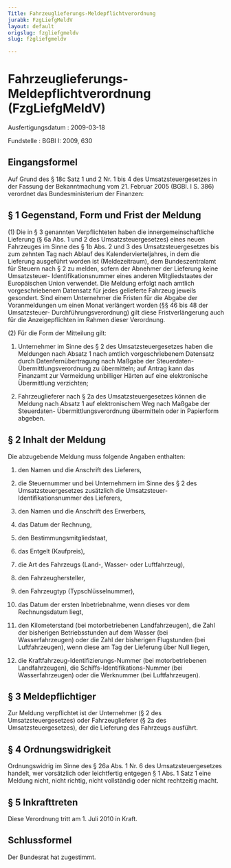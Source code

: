 ```yaml
---
Title: Fahrzeuglieferungs-Meldepflichtverordnung
jurabk: FzgLiefgMeldV
layout: default
origslug: fzgliefgmeldv
slug: fzgliefgmeldv

---
```


# Fahrzeuglieferungs-Meldepflichtverordnung (FzgLiefgMeldV)

Ausfertigungsdatum
:   2009-03-18

Fundstelle
:   BGBl I: 2009, 630


## Eingangsformel

Auf Grund des § 18c Satz 1 und 2 Nr. 1 bis 4 des Umsatzsteuergesetzes
in der Fassung der Bekanntmachung vom 21. Februar 2005 (BGBl. I S.
386) verordnet das Bundesministerium der Finanzen:


## § 1 Gegenstand, Form und Frist der Meldung

(1) Die in § 3 genannten Verpflichteten haben die
innergemeinschaftliche Lieferung (§ 6a Abs. 1 und 2 des
Umsatzsteuergesetzes) eines neuen Fahrzeuges im Sinne des § 1b Abs. 2
und 3 des Umsatzsteuergesetzes bis zum zehnten Tag nach Ablauf des
Kalendervierteljahres, in dem die Lieferung ausgeführt worden ist
(Meldezeitraum), dem Bundeszentralamt für Steuern nach § 2 zu melden,
sofern der Abnehmer der Lieferung keine Umsatzsteuer-
Identifikationsnummer eines anderen Mitgliedstaates der Europäischen
Union verwendet. Die Meldung erfolgt nach amtlich vorgeschriebenem
Datensatz für jedes gelieferte Fahrzeug jeweils gesondert. Sind einem
Unternehmer die Fristen für die Abgabe der Voranmeldungen um einen
Monat verlängert worden (§§ 46 bis 48 der Umsatzsteuer-
Durchführungsverordnung) gilt diese Fristverlängerung auch für die
Anzeigepflichten im Rahmen dieser Verordnung.

(2) Für die Form der Mitteilung gilt:

1.  Unternehmer im Sinne des § 2 des Umsatzsteuergesetzes haben die
    Meldungen nach Absatz 1 nach amtlich vorgeschriebenem Datensatz durch
    Datenfernübertragung nach Maßgabe der Steuerdaten-
    Übermittlungsverordnung zu übermitteln; auf Antrag kann das Finanzamt
    zur Vermeidung unbilliger Härten auf eine elektronische Übermittlung
    verzichten;


2.  Fahrzeuglieferer nach § 2a des Umsatzsteuergesetzes können die Meldung
    nach Absatz 1 auf elektronischem Weg nach Maßgabe der Steuerdaten-
    Übermittlungsverordnung übermitteln oder in Papierform abgeben.





## § 2 Inhalt der Meldung

Die abzugebende Meldung muss folgende Angaben enthalten:

1.  den Namen und die Anschrift des Lieferers,


2.  die Steuernummer und bei Unternehmern im Sinne des § 2 des
    Umsatzsteuergesetzes zusätzlich die Umsatzsteuer-Identifikationsnummer
    des Lieferers,


3.  den Namen und die Anschrift des Erwerbers,


4.  das Datum der Rechnung,


5.  den Bestimmungsmitgliedstaat,


6.  das Entgelt (Kaufpreis),


7.  die Art des Fahrzeugs (Land-, Wasser- oder Luftfahrzeug),


8.  den Fahrzeughersteller,


9.  den Fahrzeugtyp (Typschlüsselnummer),


10. das Datum der ersten Inbetriebnahme, wenn dieses vor dem
    Rechnungsdatum liegt,


11. den Kilometerstand (bei motorbetriebenen Landfahrzeugen), die Zahl der
    bisherigen Betriebsstunden auf dem Wasser (bei Wasserfahrzeugen) oder
    die Zahl der bisherigen Flugstunden (bei Luftfahrzeugen), wenn diese
    am Tag der Lieferung über Null liegen,


12. die Kraftfahrzeug-Identifizierungs-Nummer (bei motorbetriebenen
    Landfahrzeugen), die Schiffs-Identifikations-Nummer (bei
    Wasserfahrzeugen) oder die Werknummer (bei Luftfahrzeugen).





## § 3 Meldepflichtiger

Zur Meldung verpflichtet ist der Unternehmer (§ 2 des
Umsatzsteuergesetzes) oder Fahrzeuglieferer (§ 2a des
Umsatzsteuergesetzes), der die Lieferung des Fahrzeugs ausführt.


## § 4 Ordnungswidrigkeit

Ordnungswidrig im Sinne des § 26a Abs. 1 Nr. 6 des
Umsatzsteuergesetzes handelt, wer vorsätzlich oder leichtfertig
entgegen § 1 Abs. 1 Satz 1 eine Meldung nicht, nicht richtig, nicht
vollständig oder nicht rechtzeitig macht.


## § 5 Inkrafttreten

Diese Verordnung tritt am 1. Juli 2010 in Kraft.


## Schlussformel

Der Bundesrat hat zugestimmt.

